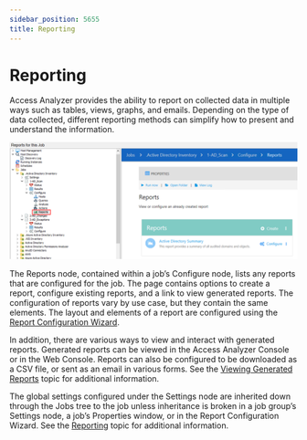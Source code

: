 ```yaml
---
sidebar_position: 5655
title: Reporting
---
```


# Reporting

Access Analyzer provides the ability to report on collected data in multiple ways such as tables, views, graphs, and emails. Depending on the type of data collected, different reporting methods can simplify how to present and understand the information.

![Reports node](../../../../../../static/images/AccessAnalyzer_12.0/Content/Resources/Images/EnterpriseAuditor/Admin/Report/Reports.png "Reports node")

The Reports node, contained within a job’s Configure node, lists any reports that are configured for the job. The page contains options to create a report, configure existing reports, and a link to view generated reports. The configuration of reports vary by use case, but they contain the same elements. The layout and elements of a report are configured using the [Report Configuration Wizard](Wizard/Overview "Report Configuration Wizard").

In addition, there are various ways to view and interact with generated reports. Generated reports can be viewed in the Access Analyzer Console or in the Web Console. Reports can also be configured to be downloaded as a CSV file, or sent as an email in various forms. See the [Viewing Generated Reports](View "Viewing Generated Reports") topic for additional information.

The global settings configured under the Settings node are inherited down through the Jobs tree to the job unless inheritance is broken in a job group’s Settings node, a job’s Properties window, or in the Report Configuration Wizard. See the [Reporting](../Settings/Reporting "Navigates to the Reporting section") topic for additional information.